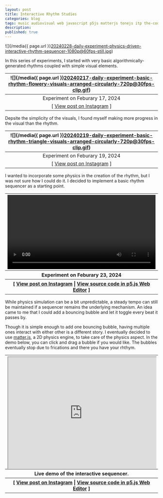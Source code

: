 ```yaml
---
layout: post
title: Interactive Rhythm Studies
categories: blog
tags: music audiovisual web javascript p5js matterjs tonejs itp the-code-of-music
description:
published: true
---
```


![](/media{{ page.url }}20240228-daily-experiment-physics-driven-interactive-rhythm-sequencer-1080p@60fps-still.jpg)

In this series of experiments, I started with very basic algorithmically-generated rhythms coupled with simple visual elements.

<!--more-->

| ![](/media{{ page.url }}20240217-daily-experiment-basic-rhythm-flowery-visuals-arranged-circularly-720p@30fps-clip.gif) |
| :---------------------------------------------------------------------------------------------------------------------: |
|                                             Experiment on Feburary 17, 2024                                             |
|                         [ [View post on Instagram](https://www.instagram.com/p/C3e9oieum5N/) ]                          |

Depsite the simplicity of the visuals, I found myself making more progress in the visual than the rhythm.

| ![](/media{{ page.url }}20240219-daily-experiment-basic-rhythm-triangle-visuals-arranged-circularly-720p@30fps-clip.gif) |
| :----------------------------------------------------------------------------------------------------------------------: |
|                                             Experiment on Feburary 19, 2024                                              |
|                          [ [View post on Instagram](https://www.instagram.com/p/C3jeGAouGUg/) ]                          |

I wanted to incorporate some physics in the creation of the rhythm, but I was not sure how I could do it. I decided to implement a basic rhythm sequencer as a starting point.

<table style="width: 100%;">
  <thead><tr><th>
    <video controls width="100%" preload="auto" loop>
      <source src="/media/{{ page.url }}20240223-daily-experiment-drum-machine-dragging-support-added-1080p@60fps.mp4" type='video/mp4'>
    </video>
  </th></tr></thead>
  <tbody>
  <tr><th>
    Experiment on Feburary 23, 2024
  </th></tr>
  <tr><th>
    [ <a href="https://www.instagram.com/p/C3uMxR8OYuQ/">View post on Instagram</a> | <a href="https://editor.p5js.org/jackbdu/sketches/QxOHeLrBY">View source code in p5.js Web Editor</a> ]
  </th></tr>
  </tbody>
</table>

While physics simulation can be a bit unpredictable, a steady tempo can still be maintained if a sequencer remains the underlying mechanism. An idea came to me that I could add a bouncing bubble and let it toggle every beat it passes by.

Though it is simple enough to add one bouncing bubble, having multiple ones interact with either other is a different story. I eventually decided to use [matter.js](https://brm.io/matter-js/), a 2D physics engine, to take care of the physics aspect. In the demo below, you can click and drag a bubble if you would like. The bubbles eventually stop due to frications and there you have your rhthym.

<table style="width: 100%;">
  <thead><tr><th>
    <div style="width: 100%; padding-top: 75%; position: relative;">
      <iframe style="position: absolute; width: 100%; height: 100%; left: 0; top: 0;" src="https://editor.p5js.org/jackbdu/full/sH4pFwgI1"></iframe>
    </div>
  </th></tr></thead>
  <tbody>
  <tr><th>
  Live demo of the interactive sequencer.
  </th></tr>
  <tr><th>
    [ <a href="https://www.instagram.com/p/C36spupsuZc/">View post on Instagram</a> | <a href="https://editor.p5js.org/jackbdu/sketches/sH4pFwgI1">View source code in p5.js Web Editor</a> ]
  </th></tr>
  </tbody>
</table>
